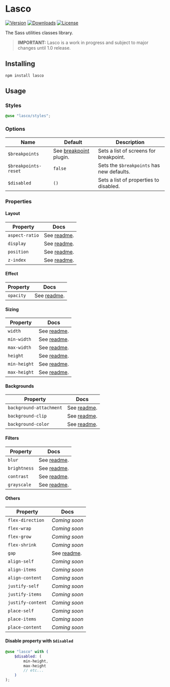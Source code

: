 # Lasco

[![Version](https://flat.badgen.net/npm/v/lasco)](https://www.npmjs.com/package/lasco)
[![Downloads](https://flat.badgen.net/npm/dt/lasco)](https://www.npmjs.com/package/lasco)
[![License](https://flat.badgen.net/npm/license/lasco)](https://www.npmjs.com/package/lasco)

The Sass utilities classes library.

> **IMPORTANT:** Lasco is a work in progress and subject to major changes until 1.0 release.

## Installing

```shell
npm install lasco
```

## Usage

### Styles

```scss
@use "lasco/styles";
```

### Options

| Name                 | Default                                                                                                             | Description                               |
|----------------------|---------------------------------------------------------------------------------------------------------------------|-------------------------------------------|
| `$breakpoints`       | See [breakpoint](https://github.com/sass-collective/sass-collective/tree/master/packages/breakpoint#tokens) plugin. | Sets a list of screens for breakpoint.    |
| `$breakpoints-reset` | `false`                                                                                                             | Sets the `$breakpoints` has new defaults. |
| `$disabled`          | `()`                                                                                                                | Sets a list of properties to disabled.    |

### Properties

#### Layout

| Property          | Docs                                               |
|-------------------|----------------------------------------------------|
| `aspect-ratio`    | See [readme](/src/components/aspect-ratio#readme). |
| `display`         | See [readme](/src/components/display#readme).      |
| `position`        | See [readme](/src/components/position#readme).     |
| `z-index`         | See [readme](/src/components/z-index#readme).      |

#### Effect

| Property  | Docs                                          |
|-----------|-----------------------------------------------|
| `opacity` | See [readme](/src/components/opacity#readme). |

#### Sizing

| Property     | Docs                                             |
|--------------|--------------------------------------------------|
| `width`      | See [readme](/src/components/width#readme).      |
| `min-width`  | See [readme](/src/components/width/min#readme).  |
| `max-width`  | See [readme](/src/components/width/max#readme).  |
| `height`     | See [readme](/src/components/height#readme).     |
| `min-height` | See [readme](/src/components/height/min#readme). |
| `max-height` | See [readme](/src/components/height/max#readme). |

#### Backgrounds

| Property                | Docs                                                        |
|-------------------------|-------------------------------------------------------------|
| `background-attachment` | See [readme](/src/components/background/attachment#readme). |
| `background-clip`       | See [readme](/src/components/background/clip#readme).       |
| `background-color`      | See [readme](/src/components/background/color#readme).      |

#### Filters

| Property     | Docs                                                    |
|--------------|---------------------------------------------------------|
| `blur`       | See [readme](/src/components/filter/blur#readme).       |
| `brightness` | See [readme](/src/components/filter/brightness#readme). |
| `contrast`   | See [readme](/src/components/filter/contrast#readme).   |
| `grayscale`  | See [readme](/src/components/filter/grayscale#readme).  |

#### Others

| Property          | Docs                                      |
|-------------------|-------------------------------------------|
| `flex-direction`  | _Coming soon_                             |
| `flex-wrap`       | _Coming soon_                             |
| `flex-grow`       | _Coming soon_                             |
| `flex-shrink`     | _Coming soon_                             |
| `gap`             | See [readme](/src/components/gap#readme). |
| `align-self`      | _Coming soon_                             |
| `align-items`     | _Coming soon_                             |
| `align-content`   | _Coming soon_                             |
| `justify-self`    | _Coming soon_                             |
| `justify-items`   | _Coming soon_                             |
| `justify-content` | _Coming soon_                             |
| `place-self`      | _Coming soon_                             |
| `place-items`     | _Coming soon_                             |
| `place-content`   | _Coming soon_                             |

#### Disable property with `$disabled`

```scss
@use "lasco" with (
    $disabled: (
        min-height,
        max-height
        // etc...
    )
);
```

